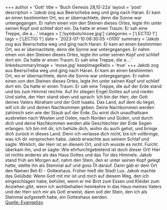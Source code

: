 +++
author = 'Gott'
title = 'Buch Genesis 28,10-22a'
layout = 'post'
description = 'Jakob zog aus Beerscheba weg und ging nach Haran. Er kam an einen bestimmten Ort, wo er übernachtete, denn die Sonne war untergegangen. Er nahm einen von den Steinen dieses Ortes, legte ihn unter seinen Kopf und schlief dort ein. Da hatte er einen Traum: Er sah eine Treppe, die a....'
images = ['/symbols/mose.jpg']
categories = ['LECTIO 1']
tags = ['LECTIO 1']
date = '2023-07-10 06:30:05 +0100'
summary = 'Jakob zog aus Beerscheba weg und ging nach Haran. Er kam an einen bestimmten Ort, wo er übernachtete, denn die Sonne war untergegangen. Er nahm einen von den Steinen dieses Ortes, legte ihn unter seinen Kopf und schlief dort ein. Da hatte er einen Traum: Er sah eine Treppe, die a....'
linkedsummaryImage = 'mose.jpg'
keepImageRatio = 'true'
+++
Jakob zog aus Beerscheba weg und ging nach Haran.
Er kam an einen bestimmten Ort, wo er übernachtete, denn die Sonne war untergegangen. Er nahm einen von den Steinen dieses Ortes, legte ihn unter seinen Kopf und schlief dort ein.
Da hatte er einen Traum: Er sah eine Treppe, die auf der Erde stand und bis zum Himmel reichte.<!--more--> Auf ihr stiegen Engel Gottes auf und nieder.
Und siehe, der Herr stand oben und sprach: Ich bin der Herr, der Gott deines Vaters Abraham und der Gott Isaaks. Das Land, auf dem du liegst, will ich dir und deinen Nachkommen geben.
Deine Nachkommen werden zahlreich sein wie der Staub auf der Erde. Du wirst dich unaufhaltsam ausbreiten nach Westen und Osten, nach Norden und Süden, und durch dich und deine Nachkommen werden alle Geschlechter der Erde Segen erlangen.
Ich bin mit dir, ich behüte dich, wohin du auch gehst, und bringe dich zurück in dieses Land. Denn ich verlasse dich nicht, bis ich vollbringe, was ich dir versprochen habe.
Jakob erwachte aus seinem Schlaf und sagte: Wirklich, der Herr ist an diesem Ort, und ich wusste es nicht.
Furcht überkam ihn, und er sagte: Wie ehrfurchtgebietend ist doch dieser Ort! Hier ist nichts anderes als das Haus Gottes und das Tor des Himmels.
Jakob stand früh am Morgen auf, nahm den Stein, den er unter seinen Kopf gelegt hatte, stellte ihn als Steinmal auf und goss Öl darauf.
Dann gab er dem Ort den Namen Bet-El - Gotteshaus. Früher hieß die Stadt Lus.
Jakob machte das Gelübde: Wenn Gott mit mir ist und mich auf diesem Weg, den ich eingeschlagen habe, behütet, wenn er mir Brot zum Essen und Kleider zum Anziehen gibt,
wenn ich wohlbehalten heimkehre in das Haus meines Vaters und der Herr sich mir als Gott erweist,
dann soll der Stein, den ich als Steinmal aufgestellt habe, ein Gotteshaus werden.<br> [Quelle: Evangelizo](https://evangeliumtagfuertag.org/DE/gospel)